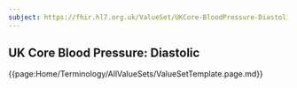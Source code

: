```yaml
---
subject: https://fhir.hl7.org.uk/ValueSet/UKCore-BloodPressure-Diastolic
---
```

## UK Core Blood Pressure: Diastolic

{{page:Home/Terminology/AllValueSets/ValueSetTemplate.page.md}}
